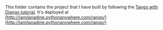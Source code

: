 This folder contains the project that I have built by following the [Tango with Django tutorial](http://www.tangowithdjango.com/book17/index.html). It's deployed at [http://jamilanadine.pythonanywhere.com/rango/](http://jamilanadine.pythonanywhere.com/rango/)
